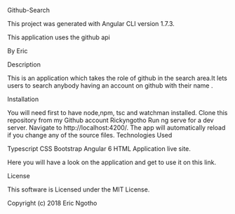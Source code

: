 Github-Search

This project was generated with Angular CLI version 1.7.3.

This application uses the github api

By Eric 

Description

This is an application which takes the role of github in the search area.It lets users to search anybody having an account on github with their name .

Installation

You will need first to have node,npm, tsc and watchman installed.
Clone this repository from my Github account Rickyngotho
Run ng serve for a dev server. Navigate to http://localhost:4200/. The app will automatically reload if you change any of the source files.
Technologies Used

Typescript
CSS
Bootstrap
Angular 6
HTML
Application live site.

Here you will have a look on the application and get to use it on this link.

License

This software is Licensed under the MIT License.

Copyright (c) 2018 Eric Ngotho
